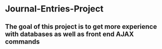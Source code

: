 # Journal-Entries-Project
## The goal of this project is to get more experience with databases as well as front end AJAX commands 
